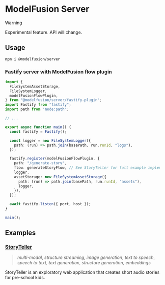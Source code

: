 # ModelFusion Server

> [!WARNING]
> Experimental feature. API will change.

## Usage

```sh
npm i @modelfusion/server
```

### Fastify server with ModelFusion flow plugin

```ts
import {
  FileSystemAssetStorage,
  FileSystemLogger,
  modelFusionFlowPlugin,
} from "@modelfusion/server/fastify-plugin";
import Fastify from "fastify";
import path from "node:path";

// ...

export async function main() {
  const fastify = Fastify();

  const logger = new FileSystemLogger({
    path: (run) => path.join(basePath, run.runId, "logs"),
  });

  fastify.register(modelFusionFlowPlugin, {
    path: "/generate-story",
    flow: generateStoryFlow, // See StoryTeller for full example implementation of a flow
    logger,
    assetStorage: new FileSystemAssetStorage({
      path: (run) => path.join(basePath, run.runId, "assets"),
      logger,
    }),
  });

  await fastify.listen({ port, host });
}

main();
```

## Examples

### [StoryTeller](https://github.com/lgrammel/storyteller)

> _multi-modal_, _structure streaming_, _image generation_, _text to speech_, _speech to text_, _text generation_, _structure generation_, _embeddings_

StoryTeller is an exploratory web application that creates short audio stories for pre-school kids.
